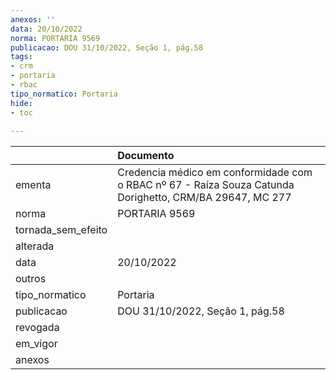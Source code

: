 ```yaml
---
anexos: ''
data: 20/10/2022
norma: PORTARIA 9569
publicacao: DOU 31/10/2022, Seção 1, pág.58
tags:
- crm
- portaria
- rbac
tipo_normatico: Portaria
hide: 
- toc 
 
---
```


|                    | Documento                                                                                                |
|:-------------------|:---------------------------------------------------------------------------------------------------------|
| ementa             | Credencia médico em conformidade com o RBAC nº 67 - Raíza Souza Catunda Dorighetto, CRM/BA 29647, MC 277 |
| norma              | PORTARIA 9569                                                                                            |
| tornada_sem_efeito |                                                                                                          |
| alterada           |                                                                                                          |
| data               | 20/10/2022                                                                                               |
| outros             |                                                                                                          |
| tipo_normatico     | Portaria                                                                                                 |
| publicacao         | DOU 31/10/2022, Seção 1, pág.58                                                                          |
| revogada           |                                                                                                          |
| em_vigor           |                                                                                                          |
| anexos             |                                                                                                          |